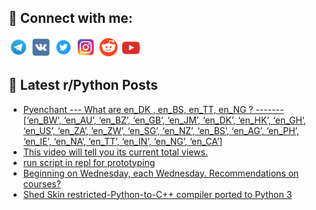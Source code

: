 ## 🔎 Connect with me:
[<img src="https://github.com/bullbesh/bullbesh/blob/main/images/Telegram.png" width="32" height="32" />](https://t.me/bullbesh)
[<img src="https://github.com/bullbesh/bullbesh/blob/main/images/VK.png" width="32" height="32" />](https://vk.com/bullbesh)
[<img src="https://github.com/bullbesh/bullbesh/blob/main/images/Twitter.png" width="32" height="32" />](https://twitter.com/bullbesh1)
[<img src="https://github.com/bullbesh/bullbesh/blob/main/images/Instagram.png" width="32" height="32" />](https://www.instagram.com/bullbesh)
[<img src="https://github.com/bullbesh/bullbesh/blob/main/images/Reddit.png" width="32" height="32" />](https://www.reddit.com/user/bullbesh)
[<img src="https://github.com/bullbesh/bullbesh/blob/main/images/YouTube.png" width="32" height="32" />](https://www.youtube.com/channel/UCtfjRs6uzgq5mfm8S06WTcg)

## 📕 Latest r/Python Posts
<!-- BLOG-POST-LIST:START -->
- [Pyenchant --- What are en_DK , en_BS, en_TT, en_NG ? ------- [‘en_BW’, ‘en_AU’, ‘en_BZ’, ‘en_GB’, ‘en_JM’, ‘en_DK’, ‘en_HK’, ‘en_GH’, ‘en_US’, ‘en_ZA’, ‘en_ZW’, ‘en_SG’, ‘en_NZ’, ‘en_BS’, ‘en_AG’, ‘en_PH’, ‘en_IE’, ‘en_NA’, ‘en_TT’, ‘en_IN’, ‘en_NG’, ‘en_CA’]](https://www.reddit.com/r/Python/comments/100pejd/pyenchant_what_are_en_dk_en_bs_en_tt_en_ng_en_bw/)
- [This video will tell you its current total views.](https://www.reddit.com/r/Python/comments/100or03/this_video_will_tell_you_its_current_total_views/)
- [run script in repl for prototyping](https://www.reddit.com/r/Python/comments/100mxc0/run_script_in_repl_for_prototyping/)
- [Beginning on Wednesday, each Wednesday. Recommendations on courses?](https://www.reddit.com/r/Python/comments/100mvce/beginning_on_wednesday_each_wednesday/)
- [Shed Skin restricted-Python-to-C++ compiler ported to Python 3](https://www.reddit.com/r/Python/comments/100ikia/shed_skin_restrictedpythontoc_compiler_ported_to/)
<!-- BLOG-POST-LIST:END -->
